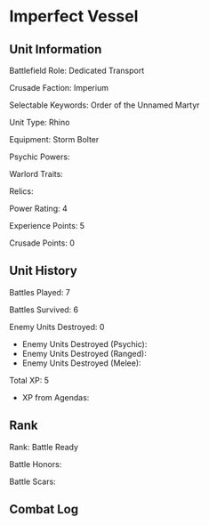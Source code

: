 Imperfect Vessel
====

Unit Information
----

Battlefield Role: Dedicated Transport

Crusade Faction: Imperium

Selectable Keywords: Order of the Unnamed Martyr

Unit Type: Rhino

Equipment: Storm Bolter

Psychic Powers:

Warlord Traits:

Relics:

Power Rating: 4

Experience Points: 5

Crusade Points: 0


Unit History
---
Battles Played: 7

Battles Survived: 6

Enemy Units Destroyed: 0
* Enemy Units Destroyed (Psychic):
* Enemy Units Destroyed (Ranged):
* Enemy Units Destroyed (Melee):

Total XP: 5
* XP from Agendas:

Rank
----
Rank: Battle Ready

Battle Honors:

Battle Scars:


Combat Log
---
